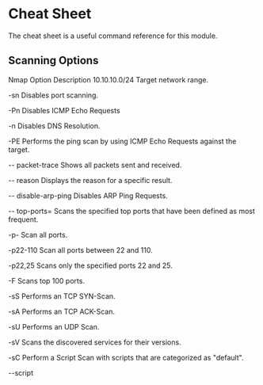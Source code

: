 # Cheat Sheet
The cheat sheet is a useful command reference for this module.

## Scanning Options
Nmap Option	Description
10.10.10.0/24	Target network range.

-sn	Disables port scanning.

-Pn	Disables ICMP Echo Requests

-n	Disables DNS Resolution.

-PE	Performs the ping scan by using ICMP Echo Requests against the target.

-- packet-trace	Shows all packets sent and received.

-- reason	Displays the reason for a specific result.

-- disable-arp-ping	Disables ARP Ping Requests.

-- top-ports=<num>	Scans the specified top ports that have been defined as most frequent.

-p-	Scan all ports.

-p22-110	Scan all ports between 22 and 110.

-p22,25	Scans only the specified ports 22 and 25.

-F	Scans top 100 ports.

-sS	Performs an TCP SYN-Scan.

-sA	Performs an TCP ACK-Scan.

-sU	Performs an UDP Scan.

-sV	Scans the discovered services for their versions.

-sC	Perform a Script Scan with scripts that are categorized as "default".

--script <script>	Performs a Script Scan by using the specified scripts.

-O	Performs an OS Detection Scan to determine the OS of the target.

-A	Performs OS Detection, Service Detection, and traceroute scans.

-D RND:5	Sets the number of random Decoys that will be used to scan the target.

-e	Specifies the network interface that is used for the scan.

-S 10.10.10.200	Specifies the source IP address for the scan.

-g	Specifies the source port for the scan.

--dns-server <ns>	DNS resolution is performed by using a specified name server.

---

### Output Options

Nmap Option Description

-oA filename	Stores the results in all available formats starting with the name of "filename".

-oN filename	Stores the results in normal format with the name "filename".

-oG filename	Stores the results in "grepable" format with the name of "filename".

-oX filename	Stores the results in XML format with the name of "filename".

### Performance Options
Nmap Option	Description

--max-retries <num>	Sets the number of retries for scans of specific ports.

--stats-every=5s	Displays scan's status every 5 seconds.

-v/-vv	Displays verbose output during the scan.

--initial-rtt-timeout 50ms	Sets the specified time value as initial RTT timeout.

--max-rtt-timeout 100ms	Sets the specified time value as maximum RTT timeout.

--min-rate 300	Sets the number of packets that will be sent simultaneously.

-T <0-5>	Specifies the specific timing template.
